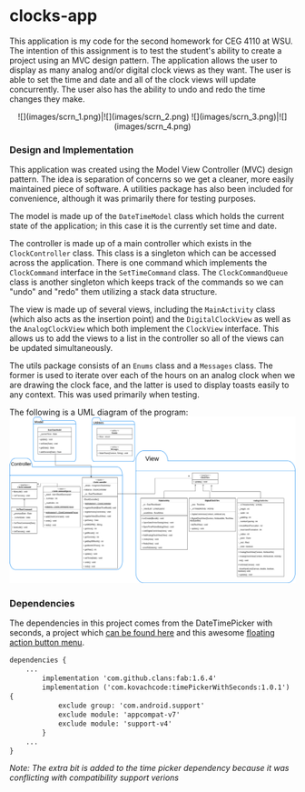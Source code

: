 # clocks-app
This application is my code for the second homework for CEG 4110 at WSU. The intention of this assignment is to test the student's ability to create a project using an MVC design pattern. The application allows the user to display as many analog and/or digital clock views as they want. The user is able to set the time and date and all of the clock views will update concurrently. The user also has the ability to undo and redo the time changes they make.

<center>
![](images/scrn_1.png)|![](images/scrn_2.png)
![](images/scrn_3.png)|![](images/scrn_4.png)
</center>

### Design and Implementation

This application was created using the Model View Controller (MVC) design pattern. The idea is separation of concerns so we get a cleaner, more easily maintained piece of software. A utilities package has also been included for convenience, although it was primarily there for testing purposes.

The model is made up of the `DateTimeModel` class which holds the current state of the application; in this case it is the currently set time and date.

The controller is made up of a main controller which exists in the `ClockController` class. This class is a singleton which can be accessed across the application. There is one command which implements the `ClockCommand` interface in the `SetTimeCommand` class. The `ClockCommandQueue` class is another singleton which keeps track of the commands so we can "undo" and "redo" them utilizing a stack data structure.

The view is made up of several views, including the `MainActivity` class (which also acts as the insertion point) and the `DigitalClockView` as well as the `AnalogClockView` which both implement the `ClockView` interface. This allows us to add the views to a list in the controller so all of the views can be updated simultaneously.

The utils package consists of an `Enums` class and a `Messages` class. The former is used to iterate over each of the hours on an analog clock when we are drawing the clock face, and the latter is used to display toasts easily to any context. This was used primarily when testing.

The following is a UML diagram of the program:
![](images/UML_Diagram.png)


### Dependencies

The dependencies in this project comes from the DateTimePicker with seconds, a project which [can be found here](https://github.com/IvanKovac/TimePickerWithSeconds) and this awesome [floating action button menu](https://github.com/Clans/FloatingActionButton).
```
dependencies {
    ...
        implementation 'com.github.clans:fab:1.6.4'
        implementation ('com.kovachcode:timePickerWithSeconds:1.0.1') {
            exclude group: 'com.android.support'
            exclude module: 'appcompat-v7'
            exclude module: 'support-v4'
        }
    ...
}
```
_Note: The extra bit is added to the time picker dependency because it was conflicting with compatibility support verions_